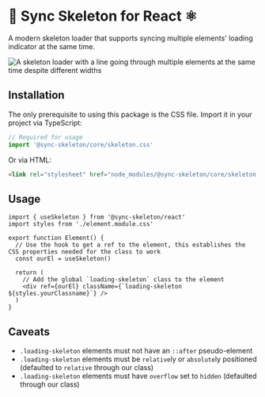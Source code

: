 # 🔄 Sync Skeleton for React ⚛️

A modern skeleton loader that supports syncing multiple elements' loading indicator at the same time.

![A skeleton loader with a line going through multiple elements at the same time despite different widths](https://raw.githubusercontent.com/crutchcorn/sync-skeleton/refs/heads/main/media/skeleton.gif)

## Installation

The only prerequisite to using this package is the CSS file. Import it in your project via TypeScript:

```typescript
// Required for usage
import '@sync-skeleton/core/skeleton.css'
```

Or via HTML:

```html
<link rel="stylesheet" href="node_modules/@sync-skeleton/core/skeleton.css" />
```

## Usage

```tsx
import { useSkeleton } from '@sync-skeleton/react'
import styles from './element.module.css'

export function Element() {
  // Use the hook to get a ref to the element, this establishes the CSS properties needed for the class to work
  const ourEl = useSkeleton()

  return (
    // Add the global `loading-skeleton` class to the element
    <div ref={ourEl} className={`loading-skeleton ${styles.yourClassname}`} />
  )
}
```

## Caveats

- `.loading-skeleton` elements must not have an `::after` pseudo-element
- `.loading-skeleton` elements must be `relative`ly or `absolute`ly positioned (defaulted to `relative` through our class)
- `.loading-skeleton` elements must have `overflow` set to `hidden` (defaulted through our class)
